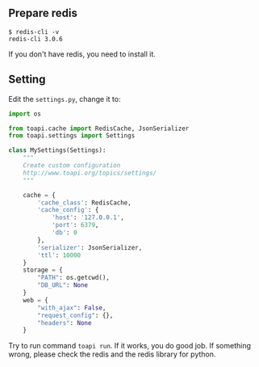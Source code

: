 ## Prepare redis

```text
$ redis-cli -v                      
redis-cli 3.0.6
```

If you don't have redis, you need to install it.

## Setting

Edit the `settings.py`, change it to:

```python
import os

from toapi.cache import RedisCache, JsonSerializer
from toapi.settings import Settings

class MySettings(Settings):
    """
    Create custom configuration
    http://www.toapi.org/topics/settings/
    """

    cache = {
        'cache_class': RedisCache,
        'cache_config': {
            'host': '127.0.0.1',
            'port': 6379,
            'db': 0
        },
        'serializer': JsonSerializer,
        'ttl': 10000
    }
    storage = {
        "PATH": os.getcwd(),
        "DB_URL": None
    }
    web = {
        "with_ajax": False,
        "request_config": {},
        "headers": None
    }
```

Try to run command `toapi run`. If it works, you do good job. 
If something wrong, please check the redis and the redis library for python.
